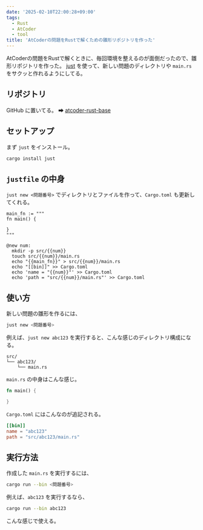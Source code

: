 ```yaml
---
date: '2025-02-10T22:00:28+09:00'
tags:
  - Rust
  - AtCoder
  - tool
title: 'AtCoderの問題をRustで解くための雛形リポジトリを作った'
---
```


AtCoderの問題をRustで解くときに、毎回環境を整えるのが面倒だったので、雛形リポジトリを作った。
[just](https://github.com/casey/just) を使って、新しい問題のディレクトリや `main.rs` をサクッと作れるようにしてる。

## リポジトリ
GitHub に置いてる。
➡ [atcoder-rust-base](https://github.com/omihirofumi/atcoder-rust-base)

## セットアップ
まず `just` をインストール。

```bash
cargo install just
```

## `justfile` の中身
`just new <問題番号>` でディレクトリとファイルを作って、`Cargo.toml` も更新してくれる。

```just
main_fn := """
fn main() {

}
"""

@new num:
  mkdir -p src/{{num}}
  touch src/{{num}}/main.rs
  echo "{{main_fn}}" > src/{{num}}/main.rs
  echo "[[bin]]" >> Cargo.toml
  echo 'name = "{{num}}"' >> Cargo.toml
  echo 'path = "src/{{num}}/main.rs"' >> Cargo.toml
```

## 使い方
新しい問題の雛形を作るには、

```bash
just new <問題番号>
```

例えば、`just new abc123` を実行すると、こんな感じのディレクトリ構成になる。

```
src/
└── abc123/
    └── main.rs
```

`main.rs` の中身はこんな感じ。

```rust
fn main() {

}
```

`Cargo.toml` にはこんなのが追記される。

```toml
[[bin]]
name = "abc123"
path = "src/abc123/main.rs"
```

## 実行方法
作成した `main.rs` を実行するには、

```bash
cargo run --bin <問題番号>
```

例えば、`abc123` を実行するなら、

```bash
cargo run --bin abc123
```

こんな感じで使える。


